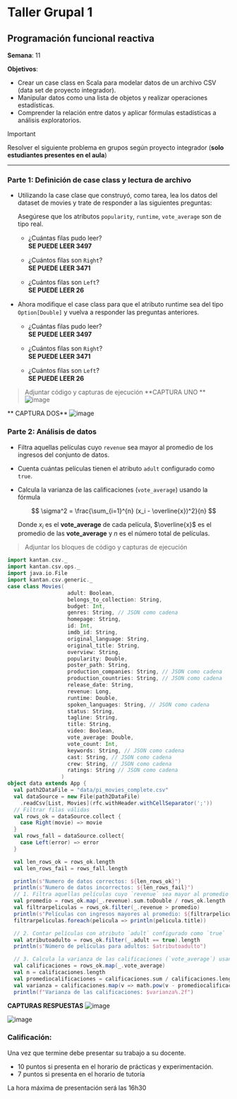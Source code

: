 # Taller Grupal  1
## Programación funcional reactiva

**Semana**: 11

**Objetivos**:

- Crear un case class en Scala para modelar datos de un archivo CSV (data set de proyecto integrador).
- Manipular datos como una lista de objetos y realizar operaciones estadísticas.
- Comprender la relación entre datos y aplicar fórmulas estadísticas a análisis exploratorios.

> [!IMPORTANT]
> Resolver el siguiente problema en grupos según proyecto integrador (**solo estudiantes presentes en el aula**)

***



### Parte 1: Definición de case class y lectura de archivo

- Utilizando la case clase que construyó, como tarea, lea los datos del dataset de movies y trate de responder a las siguientes preguntas:

  Asegúrese que los atributos `popularity`, `runtime`, `vote_average` son de tipo real.

  - ¿Cuántas ﬁlas pudo leer?  
    **SE PUEDE LEER 3497**
    
  - ¿Cuántos ﬁlas son `Right`?    
    **SE PUEDE LEER 3471**
    
  - ¿Cuántos ﬁlas son `Left`?  
    **SE PUEDE LEER 26**

- Ahora modiﬁque el case class para que el atributo runtime sea del tipo
`Option[Double]` y vuelva a responder las preguntas anteriores.

  - ¿Cuántas ﬁlas pudo leer?  
    **SE PUEDE LEER 3497**
    
  - ¿Cuántos ﬁlas son `Right`?  
    **SE PUEDE LEER 3471**
    
  - ¿Cuántos ﬁlas son `Left`?  
    **SE PUEDE LEER 26**  

> Adjuntar código y capturas de ejecución
**CAPTURA UNO **
![image](https://github.com/user-attachments/assets/191a5ae8-cb16-41df-a6b5-de0838796749)

** CAPTURA DOS**
![image](https://github.com/user-attachments/assets/31191ae3-1d7e-4515-b696-e7198677f7ea)



### Parte 2: Análisis de datos

- Filtra aquellas películas cuyo `revenue` sea mayor al promedio de los ingresos del conjunto de datos.
  
- Cuenta cuántas películas tienen el atributo `adult` configurado como `true`.  
  
- Calcula la varianza de las calificaciones (`vote_average`) usando la fórmula  

  $$
  \sigma^2 = \frac{\sum_{i=1}^{n} (x_i - \overline{x})^2}{n}
  $$

  Donde $x_i$ es el **vote_average** de cada película, $\overline{x}$ es el promedio de las **vote_average** y $n$ es el número total de películas.

> Adjuntar los bloques de código y capturas de ejecución
```scala
import kantan.csv._
import kantan.csv.ops._
import java.io.File
import kantan.csv.generic._
case class Movies(
                   adult: Boolean,
                   belongs_to_collection: String,
                   budget: Int,
                   genres: String, // JSON como cadena
                   homepage: String,
                   id: Int,
                   imdb_id: String,
                   original_language: String,
                   original_title: String,
                   overview: String,
                   popularity: Double,
                   poster_path: String,
                   production_companies: String, // JSON como cadena
                   production_countries: String, // JSON como cadena
                   release_date: String,
                   revenue: Long,
                   runtime: Double,
                   spoken_languages: String, // JSON como cadena
                   status: String,
                   tagline: String,
                   title: String,
                   video: Boolean,
                   vote_average: Double,
                   vote_count: Int,
                   keywords: String, // JSON como cadena
                   cast: String, // JSON como cadena
                   crew: String, // JSON como cadena
                   ratings: String // JSON como cadena
                 )
object data extends App {
  val path2DataFile = "data/pi_movies_complete.csv"
  val dataSource = new File(path2DataFile)
    .readCsv[List, Movies](rfc.withHeader.withCellSeparator(';'))
  // Filtrar filas válidas
  val rows_ok = dataSource.collect {
    case Right(movie) => movie
  }
  val rows_fall = dataSource.collect{
    case Left(error) => error
  }

  val len_rows_ok = rows_ok.length
  val len_rows_fail = rows_fall.length

  println(s"Numero de datos correctos: ${len_rows_ok}")
  println(s"Numero de datos incorrectos: ${len_rows_fail}")
  // 1. Filtra aquellas películas cuyo `revenue` sea mayor al promedio de los ingresos del conjunto de datos.
  val promedio = rows_ok.map(_.revenue).sum.toDouble / rows_ok.length
  val filtrarpeliculas = rows_ok.filter(_.revenue > promedio)
  println(s"Películas con ingresos mayores al promedio: ${filtrarpeliculas.length}")
  filtrarpeliculas.foreach(pelicula => println(pelicula.title))

  // 2. Contar películas con atributo `adult` configurado como `true`
  val atributoadulto = rows_ok.filter(_.adult == true).length
  println(s"Número de películas para adultos: $atributoadulto")

  // 3. Calcula la varianza de las calificaciones (`vote_average`) usando la fórmula
  val calificaciones = rows_ok.map(_.vote_average)
  val n = calificaciones.length
  val promediocalificaciones = calificaciones.sum / calificaciones.length
  val varianza = calificaciones.map(v => math.pow(v - promediocalificaciones, 2)).sum / n - 1
  println(f"Varianza de las calificaciones: $varianza%.2f")
```
**CAPTURAS RESPUESTAS**
![image](https://github.com/user-attachments/assets/1093f950-e0be-4417-82b0-a555ad40f422)

![image](https://github.com/user-attachments/assets/9b91739e-9fd3-4139-862f-8ed3a5913b22)

### Calificación:

Una vez que termine debe presentar su trabajo a su docente.

- 10 puntos si presenta en el horario de prácticas y experimentación.
- 7 puntos si presenta en el horario de tutoría

La hora máxima de presentación será las 16h30
